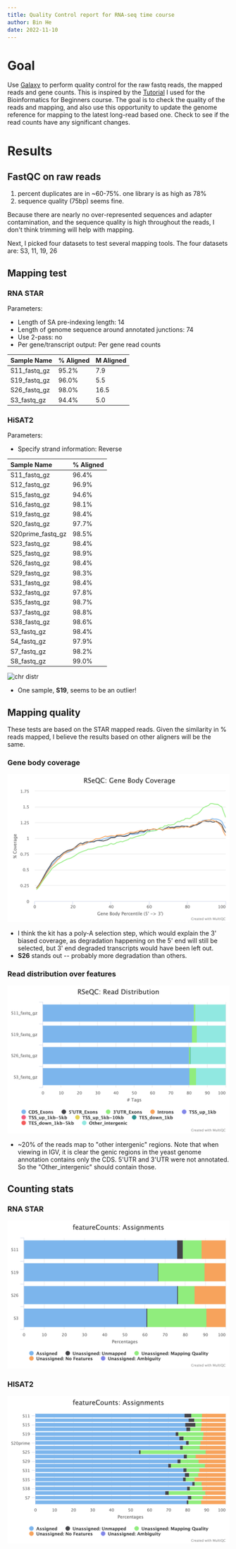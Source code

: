 ```yaml
---
title: Quality Control report for RNA-seq time course
author: Bin He
date: 2022-11-10
---
```


# Goal

Use [Galaxy](usegalaxy.org) to perform quality control for the raw fastq reads, the mapped reads and gene counts. This is inspired by the [Tutorial](https://training.galaxyproject.org/training-material/topics/transcriptomics/tutorials/ref-based/) I used for the Bioinformatics for Beginners course. The goal is to check the quality of the reads and mapping, and also use this opportunity to update the genome reference for mapping to the latest long-read based one. Check to see if the read counts have any significant changes.

# Results

## FastQC on raw reads

1. percent duplicates are in ~60-75%. one library is as high as 78%
2. sequence quality (75bp) seems fine.

Because there are nearly no over-represented sequences and adapter contamination, and the sequence quality is high throughout the reads, I don't think trimming will help with mapping.

Next, I picked four datasets to test several mapping tools. The four datasets are: S3, 11, 19, 26

## Mapping test

### RNA STAR

Parameters:

- Length of SA pre-indexing length: 14
- Length of genome sequence around annotated junctions: 74
- Use 2-pass: no
- Per gene/transcript output: Per gene read counts

| Sample Name  | % Aligned | M Aligned |
| :----------- | :-------- | :-------- |
| S11_fastq_gz | 95.2%     | 7.9       |
| S19_fastq_gz | 96.0%     | 5.5       |
| S26_fastq_gz | 98.0%     | 16.5      |
| S3_fastq_gz  | 94.4%     | 5.0       |



### HiSAT2

Parameters:

- Specify strand information: Reverse

| Sample Name       | % Aligned |
| :---------------- | :-------- |
| S11_fastq_gz      | 96.4%     |
| S12_fastq_gz      | 96.9%     |
| S15_fastq_gz      | 94.6%     |
| S16_fastq_gz      | 98.1%     |
| S19_fastq_gz      | 98.4%     |
| S20_fastq_gz      | 97.7%     |
| S20prime_fastq_gz | 98.5%     |
| S23_fastq_gz      | 98.4%     |
| S25_fastq_gz      | 98.9%     |
| S26_fastq_gz      | 98.4%     |
| S29_fastq_gz      | 98.3%     |
| S31_fastq_gz      | 98.4%     |
| S32_fastq_gz      | 97.8%     |
| S35_fastq_gz      | 98.7%     |
| S37_fastq_gz      | 98.8%     |
| S38_fastq_gz      | 98.6%     |
| S3_fastq_gz       | 98.4%     |
| S4_fastq_gz       | 97.9%     |
| S7_fastq_gz       | 98.2%     |
| S8_fastq_gz       | 99.0%     |

![chr distr](HISAT2-featurecounts-chr-distribution.png)

- One sample, **S19**, seems to be an outlier!

## Mapping quality

These tests are based on the STAR mapped reads. Given the similarity in % reads mapped, I believe the results based on other aligners will be the same.

### Gene body coverage

![gene body coverage](STAR-rseqc_gene_body_coverage_plot.png)

- I think the kit has a poly-A selection step, which would explain the 3' biased coverage, as degradation happening on the 5' end will still be selected, but 3' end degraded transcripts would have been left out.
- **S26** stands out -- probably more degradation than others.

### Read distribution over features

![read distribtion](STAR-rseqc_read_distribution_plot.png)

- ~20% of the reads map to "other intergenic" regions. Note that when viewing in IGV, it is clear the genic regions in the yeast genome annotation contains only the CDS. 5'UTR and 3'UTR were not annotated. So the "Other_intergenic" should contain those.

## Counting stats

### RNA STAR

![featureCounts](STAR-featureCounts_assignment_plot.png)

### HISAT2

![hisat2 featureCounts](HISAT2-featureCounts_assignment_plot.png)
